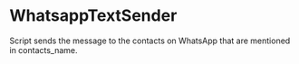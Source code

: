 # WhatsappTextSender

Script sends the message to the contacts on WhatsApp that are mentioned in contacts_name.
